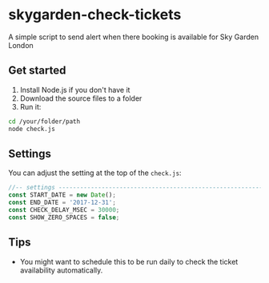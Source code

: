 # skygarden-check-tickets
A simple script to send alert when there booking is available for Sky Garden London

## Get started
1. Install Node.js if you don't have it
2. Download the source files to a folder
3. Run it:
```bash
cd /your/folder/path
node check.js
```

## Settings
You can adjust the setting at the top of the `check.js`:
```javascript
//-- settings ----------------------------------------------------------------------------------------
const START_DATE = new Date();
const END_DATE = '2017-12-31';
const CHECK_DELAY_MSEC = 30000;
const SHOW_ZERO_SPACES = false;
```

## Tips
* You might want to schedule this to be run daily to check the ticket availability automatically.
